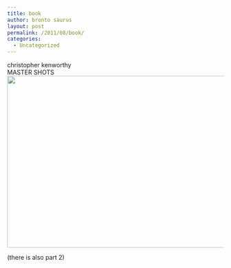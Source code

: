 ```yaml
---
title: book
author: bronto saurus
layout: post
permalink: /2011/08/book/
categories:
  - Uncategorized
---
```

christopher kenworthy  
MASTER SHOTS  
<img alt="" src="http://www.superbookshop.net/covers/513/9781932907513.jpg" class="aligncenter" width="587" height="400" />

(there is also part 2)
